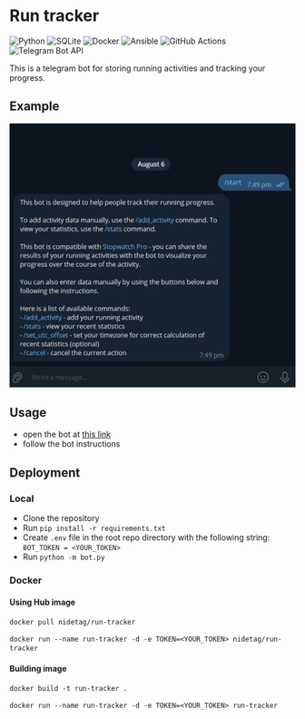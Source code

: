 # Run tracker

![Python](https://img.shields.io/badge/python-3670A0?style=for-the-badge&logo=python&logoColor=ffdd54)
![SQLite](https://img.shields.io/badge/sqlite-%2307405e.svg?style=for-the-badge&logo=sqlite&logoColor=white)
![Docker](https://img.shields.io/badge/docker-%230db7ed.svg?style=for-the-badge&logo=docker&logoColor=white)
![Ansible](https://img.shields.io/badge/ansible-%231A1918.svg?style=for-the-badge&logo=ansible&logoColor=white)
![GitHub Actions](https://img.shields.io/badge/github%20actions-%232671E5.svg?style=for-the-badge&logo=githubactions&logoColor=white)
![Telegram Bot API](https://img.shields.io/badge/Telegram_Bot_API-2CA5E0?style=for-the-badge&logo=telegram&logoColor=white)

This is a telegram bot for storing running activities and tracking your progress.

## Example
![](example.gif)

## Usage

- open the bot at [this link](https://t.me/bot_untaken_bot)
- follow the bot instructions

## Deployment

### Local

- Clone the repository
- Run `pip install -r requirements.txt`
- Create `.env` file in the root repo directory with the following string:
  `BOT_TOKEN = <YOUR_TOKEN>`
- Run `python -m bot.py`

### Docker

#### Using Hub image

```
docker pull nidetag/run-tracker
```
```
docker run --name run-tracker -d -e TOKEN=<YOUR_TOKEN> nidetag/run-tracker
```

#### Building image

```
docker build -t run-tracker .
```
```
docker run --name run-tracker -d -e TOKEN=<YOUR_TOKEN> run-tracker
```
